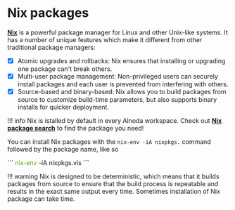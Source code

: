 # Nix packages

[__Nix__](https://nixos.org/) is a powerful package manager for Linux and other Unix-like systems. It has a number of unique features 
which make it different from other traditional package managers:

- [x] Atomic upgrades and rollbacks: Nix ensures that installing or upgrading one package can't break others.
- [x] Multi-user package management: Non-privileged users can securely install packages and each user is prevented from interfering with others.
- [x] Source-based and binary-based: Nix allows you to build packages from source to customize build-time parameters, 
but also supports binary installs for quicker deployment.

!!! info
    Nix is istalled by default in every Alnoda workspace. Check out [__Nix package search__](https://search.nixos.org/packages) 
    to find the package you need!

You can install Nix packages with the `nix-env -iA nixpkgs.` command followed by the package name, like so 

<div class="termy">
```
<font color="#5EA702">nix-env</font> -iA nixpkgs.vis
```
</div>

!!! warning 
    Nix is designed to be deterministic, which means that it builds packages from source to ensure that the build process 
    is repeatable and results in the exact same output every time. Sometimes installation of Nix package can take time.